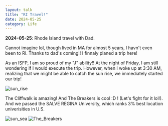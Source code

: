 ```yaml
---
layout: talk
title: "RI Travel!"
date: 2024-05-25
category: Life
---
```


**2024-05-25**: Rhode Island travel with Dad.

Cannot imagine lol, though lived in MA for almost 5 years, I havn't even been to RI. Thanks to dad's coming!! I finnaly planed a trip here!

As an ISFP, I am so proud of my "J" ability!! At the night of Friday, I am still wondering if I would execute the trip. However, when I woke up at 3:30 AM, realizing that we might be able to catch the sun rise, we immediately started our trip!

<p><img src="/images/RI/sun_rise.png" alt="sun_rise">
</p>

The Cliffwalk is amazing! And The Breakers is cool :D ! (Let's fight for it lol!). And we passed the SALVE REGINA University, which ranks 3% best location univerisities in U.S.

<p>
<img src="/images/RI/the_breakers.png" alt="sun_sea">
<img src="/images/RI/SR_university.png" alt="The_Breakers">
</p>
